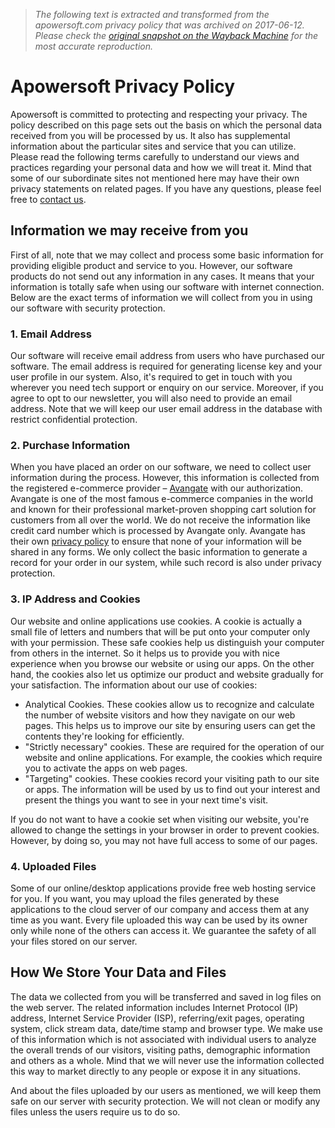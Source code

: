 > *The following text is extracted and transformed from the apowersoft.com privacy policy that was archived on 2017-06-12. Please check the [original snapshot on the Wayback Machine](https://web.archive.org/web/20170612154156id_/https%3A//www.apowersoft.com/privacy.html) for the most accurate reproduction.*

# Apowersoft Privacy Policy

Apowersoft is committed to protecting and respecting your privacy. The policy described on this page sets out the basis on which the personal data received from you will be processed by us. It also has supplemental information about the particular sites and service that you can utilize. Please read the following terms carefully to understand our views and practices regarding your personal data and how we will treat it. Mind that some of our subordinate sites not mentioned here may have their own privacy statements on related pages. If you have any questions, please feel free to [contact us](https://web.archive.org/web/20170612154156id_/https%3A//www.apowersoft.com/company/contact.html).

## Information we may receive from you

First of all, note that we may collect and process some basic information for providing eligible product and service to you. However, our software products do not send out any information in any cases. It means that your information is totally safe when using our software with internet connection. Below are the exact terms of information we will collect from you in using our software with security protection.

### 1\. Email Address

Our software will receive email address from users who have purchased our software. The email address is required for generating license key and your user profile in our system. Also, it's required to get in touch with you wherever you need tech support or enquiry on our service. Moreover, if you agree to opt to our newsletter, you will also need to provide an email address. Note that we will keep our user email address in the database with restrict confidential protection.

### 2\. Purchase Information

When you have placed an order on our software, we need to collect user information during the process. However, this information is collected from the registered e-commerce provider – [Avangate](http://www.avangate.com/shopper-support/) with our authorization. Avangate is one of the most famous e-commerce companies in the world and known for their professional market-proven shopping cart solution for customers from all over the world. We do not receive the information like credit card number which is processed by Avangate only. Avangate has their own [privacy policy](http://www.avangate.com/privacy.php) to ensure that none of your information will be shared in any forms. We only collect the basic information to generate a record for your order in our system, while such record is also under privacy protection.

### 3\. IP Address and Cookies

Our website and online applications use cookies. A cookie is actually a small file of letters and numbers that will be put onto your computer only with your permission. These safe cookies help us distinguish your computer from others in the internet. So it helps us to provide you with nice experience when you browse our website or using our apps. On the other hand, the cookies also let us optimize our product and website gradually for your satisfaction. The information about our use of cookies:

  * Analytical Cookies. These cookies allow us to recognize and calculate the number of website visitors and how they navigate on our web pages. This helps us to improve our site by ensuring users can get the contents they're looking for efficiently.
  * "Strictly necessary" cookies. These are required for the operation of our website and online applications. For example, the cookies which require you to activate the apps on web pages.
  * "Targeting" cookies. These cookies record your visiting path to our site or apps. The information will be used by us to find out your interest and present the things you want to see in your next time's visit.



If you do not want to have a cookie set when visiting our website, you're allowed to change the settings in your browser in order to prevent cookies. However, by doing so, you may not have full access to some of our pages.

### 4\. Uploaded Files

Some of our online/desktop applications provide free web hosting service for you. If you want, you may upload the files generated by these applications to the cloud server of our company and access them at any time as you want. Every file uploaded this way can be used by its owner only while none of the others can access it. We guarantee the safety of all your files stored on our server.

## How We Store Your Data and Files

The data we collected from you will be transferred and saved in log files on the web server. The related information includes Internet Protocol (IP) address, Internet Service Provider (ISP), referring/exit pages, operating system, click stream data, date/time stamp and browser type. We make use of this information which is not associated with individual users to analyze the overall trends of our visitors, visiting paths, demographic information and others as a whole. Mind that we will never use the information collected this way to market directly to any people or expose it in any situations.

And about the files uploaded by our users as mentioned, we will keep them safe on our server with security protection. We will not clean or modify any files unless the users require us to do so.
